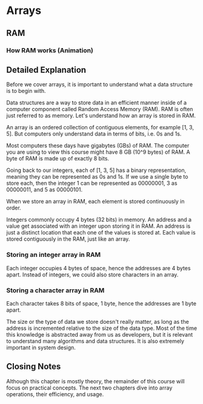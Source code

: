 # Arrays

## RAM
### How RAM works (Animation)

## Detailed Explanation
Before we cover arrays, it is important to understand what a data structure is to begin with.

Data structures are a way to store data in an efficient manner inside of a computer component called Random Access Memory (RAM). RAM is often just referred to as memory. Let's understand how an array is stored in RAM.

An array is an ordered collection of contiguous elements, for example [1, 3, 5]. But computers only understand data in terms of bits, i.e. 0s and 1s.

Most computers these days have gigabytes (GBs) of RAM. The computer you are using to view this course might have 8 GB (10^9 bytes) of RAM. A byte of RAM is made up of exactly 8 bits.

Going back to our integers, each of [1, 3, 5] has a binary representation, meaning they can be represented as 0s and 1s. If we use a single byte to store each, then the integer 1 can be represented as 00000001, 3 as 00000011, and 5 as 00000101.

When we store an array in RAM, each element is stored continuously in order.

Integers commonly occupy 4 bytes (32 bits) in memory. An address and a value get associated with an integer upon storing it in RAM. An address is just a distinct location that each one of the values is stored at. Each value is stored contiguously in the RAM, just like an array.

### Storing an integer array in RAM
Each integer occupies 4 bytes of space, hence the addresses are 4 bytes apart. Instead of integers, we could also store characters in an array.

### Storing a character array in RAM
Each character takes 8 bits of space, 1 byte, hence the addresses are 1 byte apart.

The size or the type of data we store doesn't really matter, as long as the address is incremented relative to the size of the data type. Most of the time this knowledge is abstracted away from us as developers, but it is relevant to understand many algorithms and data structures. It is also extremely important in system design.

## Closing Notes
Although this chapter is mostly theory, the remainder of this course will focus on practical concepts. The next two chapters dive into array operations, their efficiency, and usage.